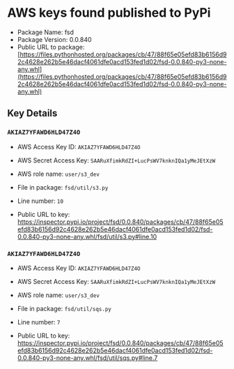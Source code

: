 # AWS keys found published to PyPi

* Package Name: fsd
* Package Version: 0.0.840
* Public URL to package: [https://files.pythonhosted.org/packages/cb/47/88f65e05efd83b6156d92c4628e262b5e46dacf4061dfe0acd153fed1d02/fsd-0.0.840-py3-none-any.whl](https://files.pythonhosted.org/packages/cb/47/88f65e05efd83b6156d92c4628e262b5e46dacf4061dfe0acd153fed1d02/fsd-0.0.840-py3-none-any.whl)

## Key Details

### `AKIAZ7YFAWD6HLD47Z4O`

* AWS Access Key ID: `AKIAZ7YFAWD6HLD47Z4O`
* AWS Secret Access Key: `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` 
* AWS role name: `user/s3_dev`
* File in package: `fsd/util/s3.py`
* Line number: `10`

* Public URL to key: https://inspector.pypi.io/project/fsd/0.0.840/packages/cb/47/88f65e05efd83b6156d92c4628e262b5e46dacf4061dfe0acd153fed1d02/fsd-0.0.840-py3-none-any.whl/fsd/util/s3.py#line.10



### `AKIAZ7YFAWD6HLD47Z4O`

* AWS Access Key ID: `AKIAZ7YFAWD6HLD47Z4O`
* AWS Secret Access Key: `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` 
* AWS role name: `user/s3_dev`
* File in package: `fsd/util/sqs.py`
* Line number: `7`

* Public URL to key: https://inspector.pypi.io/project/fsd/0.0.840/packages/cb/47/88f65e05efd83b6156d92c4628e262b5e46dacf4061dfe0acd153fed1d02/fsd-0.0.840-py3-none-any.whl/fsd/util/sqs.py#line.7


